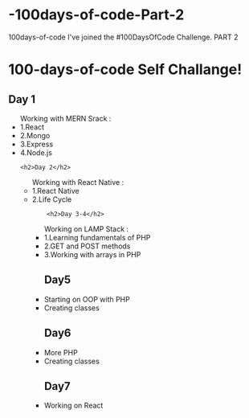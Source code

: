 # -100days-of-code-Part-2
100days-of-code
I've joined the #100DaysOfCode Challenge.
PART 2


<h1> 100-days-of-code Self Challange!</h1>
<h2>Day 1 </h2>
<ul>Working with MERN Srack :
	<li>1.React</li>
	<li>2.Mongo</li>
	<li>3.Express</li>
	<li>4.Node.js</li>

	<h2>Day 2</h2>
<ul>Working with React Native :
	<li>1.React Native</li>
	<li>2.Life Cycle</li>

		<h2>Day 3-4</h2>
<ul>Working on LAMP Stack :
	<li>1.Learning fundamentals of PHP</li>
	<li>2.GET and POST methods</li>
	<li>3.Working with arrays in PHP</li>

<h2>Day5</h2>
<li>Starting on OOP with PHP</li>
<li>Creating classes</li>

<h2>Day6</h2>
<li>More PHP</li>
<li>Creating classes</li>

<h2>Day7</h2>
<li>Working on React</li>
